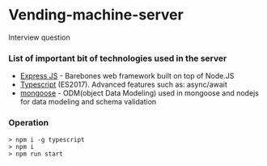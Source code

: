 # Vending-machine-server
Interview question

### List of important bit of technologies used in the server

* [Express JS](https://expressjs.com/en) - Barebones web framework built on top of Node.JS
* [Typescript](http://www.typescriptlang.org/) (ES2017). Advanced features such as: async/await
* [mongoose](https://mongoosejs.com/) - ODM(object Data Modeling) used in mongoose and nodejs for data modeling and schema validation

### Operation

````
> npm i -g typescript
> npm i
> npm run start

